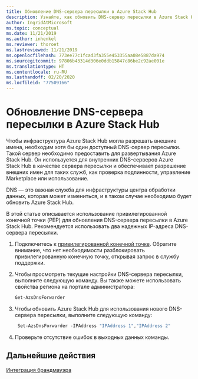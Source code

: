 ```yaml
---
title: Обновление DNS-сервера пересылки в Azure Stack Hub
description: Узнайте, как обновить DNS-сервер пересылки в Azure Stack Hub.
author: IngridAtMicrosoft
ms.topic: conceptual
ms.date: 11/21/2019
ms.author: inhenkel
ms.reviewer: thoroet
ms.lastreviewed: 11/21/2019
ms.openlocfilehash: 773ee77c1fcad3fa355e453355aa08e5887da974
ms.sourcegitcommit: 97806b43314d306e0ddb15847c86be2c92ae001e
ms.translationtype: HT
ms.contentlocale: ru-RU
ms.lasthandoff: 02/20/2020
ms.locfileid: "77509166"
---
```

# <a name="update-the-dns-forwarder-in-azure-stack-hub"></a>Обновление DNS-сервера пересылки в Azure Stack Hub

Чтобы инфраструктура Azure Stack Hub могла разрешать внешние имена, необходим хотя бы один доступный DNS-сервер пересылки. Такой сервер необходимо предоставить для развертывания Azure Stack Hub. Он используется для внутренних DNS-серверов Azure Stack Hub в качестве сервера пересылки и обеспечивает разрешение внешних имен для таких служб, как проверка подлинности, управление Marketplace или использование.

DNS — это важная служба для инфраструктуры центра обработки данных, которая может измениться, и в таком случае необходимо будет обновить Azure Stack Hub.

В этой статье описывается использование привилегированной конечной точки (PEP) для обновления DNS-сервера пересылки в Azure Stack Hub. Рекомендуется использовать два надежных IP-адреса DNS-сервера пересылки.

1. Подключитесь к [привилегированной конечной точке](azure-stack-privileged-endpoint.md). Обратите внимание, что нет необходимости разблокировать привилегированную конечную точку, открывая запрос в службу поддержки.

2. Чтобы просмотреть текущие настройки DNS-сервера пересылки, выполните следующую команду. Вы также можете использовать свойства региона на портале администратора:

   ```powershell
   Get-AzsDnsForwarder
   ```

3. Чтобы обновить Azure Stack Hub для использования нового DNS-сервера пересылки, выполните следующую команду:

   ```powershell
    Set-AzsDnsForwarder -IPAddress "IPAddress 1","IPAddress 2"
   ```

4. Проверьте отсутствие ошибок в выходных данных команды.

## <a name="next-steps"></a>Дальнейшие действия

[Интеграция брандмауэра](azure-stack-firewall.md)
